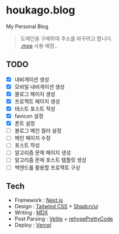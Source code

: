 # houkago.blog

My Personal Blog

> 도메인을 구매하여 주소를 바꾸려고 합니다.  
> [.moe](https://get.moe/) 사용 예정..

## TODO

- [x] 내비게이션 생성
- [x] 모바일 내비게이션 생성
- [x] 블로그 페이지 생성  
- [x] 프로젝트 페이지 생성  
- [x] 테스트 포스트 작성  
- [x] favicon 설정  
- [x] 폰트 설정  
- [ ] 블로그 메인 컬러 설정  
- [ ] 메인 페이지 수정  
- [ ] 포스트 작성  
- [ ] 알고리즘 문제 페이지 생성  
- [ ] 알고리즘 문제 포스트 템플릿 생성   
- [ ] 백엔드를 활용할 프로젝트 구상  

## Tech
- Framework : [Next.js](https://nextjs.org/docs/app/getting-started)
- Design : [Tailwind CSS](https://tailwindcss.com/docs/installation) + [Shadcn/ui](https://ui.shadcn.com/docs)
- Writing : [MDX](https://mdxjs.com/)
- Post Parsing : [Velite](https://velite.js.org/guide/quick-start) + [rehypePrettyCode](https://velite.js.org/guide/code-highlighting) 
- Deploy : [Vercel](https://vercel.com/home)